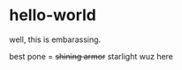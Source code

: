 hello-world
===========
well, this is embarassing.

best pone = ~~shining armor~~ starlight wuz here
